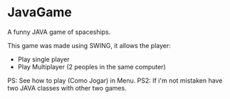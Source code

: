 # JavaGame
A funny JAVA game of spaceships.

This game was made using SWING, it allows the player:
  - Play single player
  - Play Multiplayer (2 peoples in the same computer)
  
PS: See how to play (Como Jogar) in Menu.
PS2: If i'm not mistaken have two JAVA classes with other two games.
